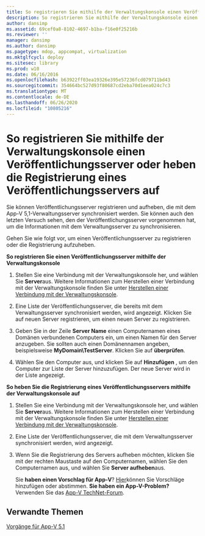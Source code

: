 ```yaml
---
title: So registrieren Sie mithilfe der Verwaltungskonsole einen Veröffentlichungsserver oder heben die Registrierung eines Veröffentlichungsservers auf
description: So registrieren Sie mithilfe der Verwaltungskonsole einen Veröffentlichungsserver oder heben die Registrierung eines Veröffentlichungsservers auf
author: dansimp
ms.assetid: 69cef0a8-8102-4697-b1ba-f16e0f25216b
ms.reviewer: ''
manager: dansimp
ms.author: dansimp
ms.pagetype: mdop, appcompat, virtualization
ms.mktglfcycl: deploy
ms.sitesec: library
ms.prod: w10
ms.date: 06/16/2016
ms.openlocfilehash: b63922ff03ea19326e395e57236fcd079711bd43
ms.sourcegitcommit: 354664bc527d93f80687cd2eba70d1eea024c7c3
ms.translationtype: MT
ms.contentlocale: de-DE
ms.lasthandoff: 06/26/2020
ms.locfileid: "10805216"
---
```

# So registrieren Sie mithilfe der Verwaltungskonsole einen Veröffentlichungsserver oder heben die Registrierung eines Veröffentlichungsservers auf


Sie können Veröffentlichungsserver registrieren und aufheben, die mit dem App-V 5,1-Verwaltungsserver synchronisiert werden. Sie können auch den letzten Versuch sehen, den der Veröffentlichungsserver vorgenommen hat, um die Informationen mit dem Verwaltungsserver zu synchronisieren.

Gehen Sie wie folgt vor, um einen Veröffentlichungsserver zu registrieren oder die Registrierung aufzuheben.

**So registrieren Sie einen Veröffentlichungsserver mithilfe der Verwaltungskonsole**

1.  Stellen Sie eine Verbindung mit der Verwaltungskonsole her, und wählen Sie **Server**aus. Weitere Informationen zum Herstellen einer Verbindung mit der Verwaltungskonsole finden Sie unter [Herstellen einer Verbindung mit der Verwaltungskonsole](how-to-connect-to-the-management-console-51.md).

2.  Eine Liste der Veröffentlichungsserver, die bereits mit dem Verwaltungsserver synchronisiert werden, wird angezeigt. Klicken Sie auf neuen Server registrieren, um einen neuen Server zu registrieren.

3.  Geben Sie in der Zeile **Server Name** einen Computernamen eines Domänen verbundenen Computers ein, um einen Namen für den Server anzugeben. Sie sollten auch einen Domänennamen angeben, beispielsweise **MyDomain\\TestServer**. Klicken Sie auf **überprüfen**.

4.  Wählen Sie den Computer aus, und klicken Sie auf **Hinzufügen** , um den Computer zur Liste der Server hinzuzufügen. Der neue Server wird in der Liste angezeigt.

**So heben Sie die Registrierung eines Veröffentlichungsservers mithilfe der Verwaltungskonsole auf**

1.  Stellen Sie eine Verbindung mit der Verwaltungskonsole her, und wählen Sie **Server**aus. Weitere Informationen zum Herstellen einer Verbindung mit der Verwaltungskonsole finden Sie unter [Herstellen einer Verbindung mit der Verwaltungskonsole](how-to-connect-to-the-management-console-51.md).

2.  Eine Liste der Veröffentlichungsserver, die mit dem Verwaltungsserver synchronisiert werden, wird angezeigt.

3.  Wenn Sie die Registrierung des Servers aufheben möchten, klicken Sie mit der rechten Maustaste auf den Computernamen, wählen Sie den Computernamen aus, und wählen Sie **Server aufheben**aus.

    Sie **haben einen Vorschlag für App-V**? [Hier](http://appv.uservoice.com/forums/280448-microsoft-application-virtualization)können Sie Vorschläge hinzufügen oder abstimmen. **Sie haben ein App-V-Problem?** Verwenden Sie das [App-V TechNet-Forum](https://social.technet.microsoft.com/Forums/home?forum=mdopappv).

## Verwandte Themen


[Vorgänge für App-V 5.1](operations-for-app-v-51.md)

 

 





